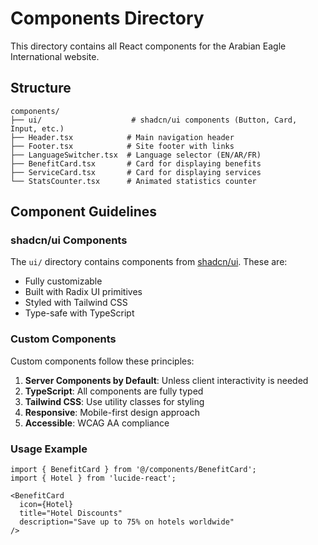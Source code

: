 # Components Directory

This directory contains all React components for the Arabian Eagle International website.

## Structure

```
components/
├── ui/                    # shadcn/ui components (Button, Card, Input, etc.)
├── Header.tsx            # Main navigation header
├── Footer.tsx            # Site footer with links
├── LanguageSwitcher.tsx  # Language selector (EN/AR/FR)
├── BenefitCard.tsx       # Card for displaying benefits
├── ServiceCard.tsx       # Card for displaying services
└── StatsCounter.tsx      # Animated statistics counter
```

## Component Guidelines

### shadcn/ui Components

The `ui/` directory contains components from [shadcn/ui](https://ui.shadcn.com/). These are:
- Fully customizable
- Built with Radix UI primitives
- Styled with Tailwind CSS
- Type-safe with TypeScript

### Custom Components

Custom components follow these principles:
1. **Server Components by Default**: Unless client interactivity is needed
2. **TypeScript**: All components are fully typed
3. **Tailwind CSS**: Use utility classes for styling
4. **Responsive**: Mobile-first design approach
5. **Accessible**: WCAG AA compliance

### Usage Example

```tsx
import { BenefitCard } from '@/components/BenefitCard';
import { Hotel } from 'lucide-react';

<BenefitCard
  icon={Hotel}
  title="Hotel Discounts"
  description="Save up to 75% on hotels worldwide"
/>
```




